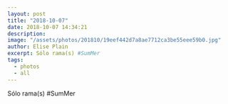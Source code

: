 ```yaml
---
layout: post
title: "2018-10-07"
date: 2018-10-07 14:34:21
description: 
image: "/assets/photos/201810/19eef442d7a8ae7712ca3be55eee59b0.jpg"
author: Elise Plain
excerpt: Sólo rama(s) #SumMer
tags: 
  - photos
  - all
---
```


Sólo rama(s) #SumMer
<p></p>
